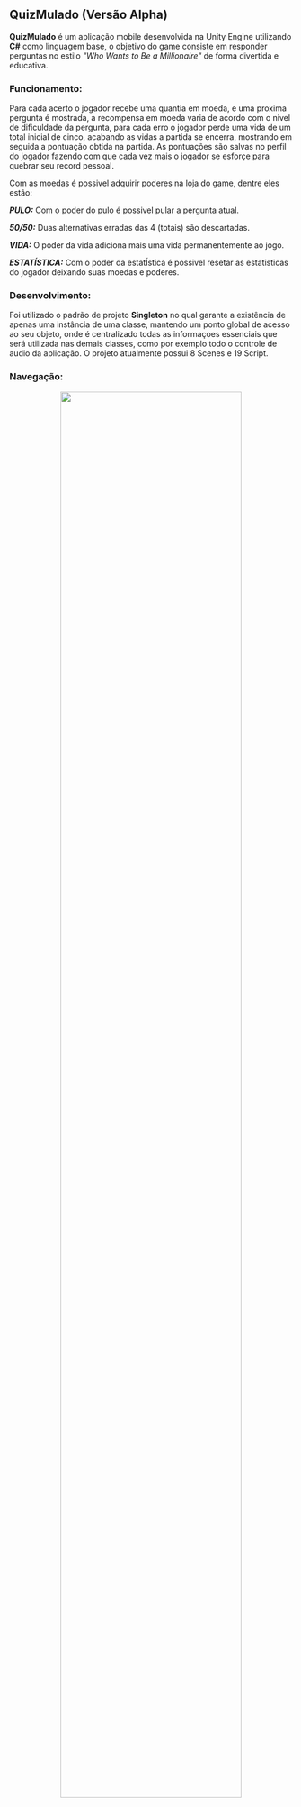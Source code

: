 ## QuizMulado (Versão Alpha)

  **QuizMulado** é um aplicação mobile desenvolvida na Unity Engine utilizando **C#** como linguagem base, o objetivo do game consiste em responder perguntas no estilo *"Who Wants to Be a Millionaire"* de forma divertida e educativa.
  
  
### Funcionamento:
  
Para cada acerto o jogador recebe uma quantia em moeda, e uma proxima pergunta é mostrada, a recompensa em moeda varia de acordo com o nivel de dificuldade da pergunta, para cada erro o jogador perde uma vida de um total inicial de cinco, acabando as vidas a partida se encerra, mostrando em seguida a pontuação obtida na partida. As pontuações são salvas no perfil do jogador fazendo com que cada vez mais o jogador se esforçe para quebrar seu record pessoal.

Com as moedas é possivel adquirir poderes na loja do game, dentre eles estão:

***PULO:*** Com o poder do pulo é possivel pular a pergunta atual.

***50/50:*** Duas alternativas erradas das 4 (totais) são descartadas.

***VIDA:*** O poder da vida adiciona mais uma vida permanentemente ao jogo.

***ESTATÍSTICA:*** Com o poder da estatÍstica é possivel resetar as estatisticas do jogador deixando suas moedas e poderes.

### Desenvolvimento:

Foi utilizado o padrão de projeto **Singleton** no qual garante a existência de apenas uma instância de uma classe, mantendo um ponto global de acesso ao seu objeto, onde é centralizado todas as informaçoes essenciais que será utilizada nas demais classes, como por exemplo todo o controle de audio da aplicação. O projeto atualmente possui 8 Scenes e 19 Script.

### Navegação:

<p align="center">

<img src="https://github.com/DoisLucas/QuizMulado-Unity-CSharp/blob/master/Imagens/Navegação.png" width="80%" height="80%"/>

</p>


